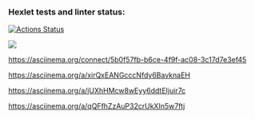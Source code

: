 ### Hexlet tests and linter status:

[![Actions Status](https://github.com/lofty777/frontend-project-44/workflows/hexlet-check/badge.svg)](https://github.com/lofty777/frontend-project-44/actions)

<a href="https://codeclimate.com/github/lofty777/frontend-project-44/maintainability"><img src="https://api.codeclimate.com/v1/badges/5ef90c77811d2b9c290a/maintainability" /></a>

https://asciinema.org/connect/5b0f57fb-b6ce-4f9f-ac08-3c17d7e3ef45

https://asciinema.org/a/xirQxEANGcccNfdy6BavknaEH

https://asciinema.org/a/jUXhHMcw8wEyy6ddtEIjuir7c

https://asciinema.org/a/qQFfhZzAuP32crUkXIn5w7ftj
